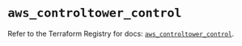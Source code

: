 # `aws_controltower_control`

Refer to the Terraform Registry for docs: [`aws_controltower_control`](https://registry.terraform.io/providers/hashicorp/aws/5.36.0/docs/resources/controltower_control).
